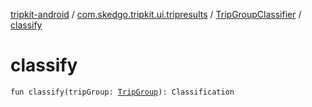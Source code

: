 [tripkit-android](../../index.md) / [com.skedgo.tripkit.ui.tripresults](../index.md) / [TripGroupClassifier](index.md) / [classify](./classify.md)

# classify

`fun classify(tripGroup: `[`TripGroup`](../../skedgo.tripkit.routing/-trip-group/index.md)`): Classification`